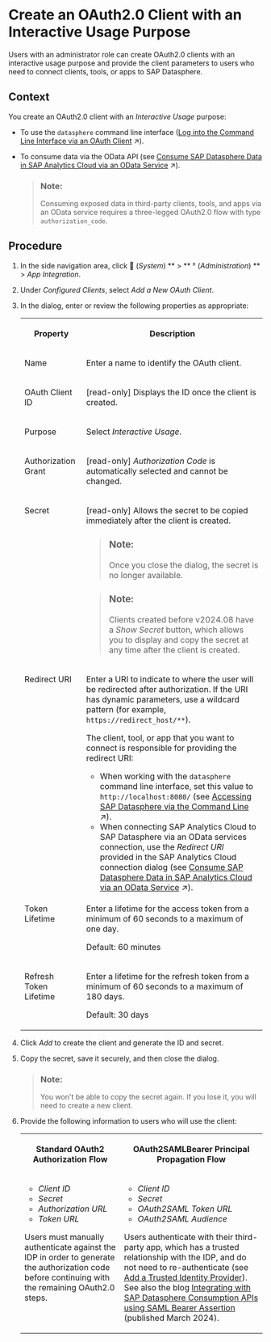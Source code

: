 <!-- loiodb71f7e867ca46889dc1ae33b1f75f19 -->

<link rel="stylesheet" type="text/css" href="../css/sap-icons.css"/>

# Create an OAuth2.0 Client with an Interactive Usage Purpose

Users with an administrator role can create OAuth2.0 clients with an interactive usage purpose and provide the client parameters to users who need to connect clients, tools, or apps to SAP Datasphere.



## Context

You create an OAuth2.0 client with an *Interactive Usage* purpose:

-   To use the `datasphere` command line interface \([Log into the Command Line Interface via an OAuth Client](https://help.sap.com/viewer/9b8363ae47c347de9a027c0e5567a37a/DEV_CURRENT/en-US/eb7228a171a842fa84e48c899d48c970.html "If an administrator has created an OAuth client (with Purpose set to Interactive Usage) for datasphere command line interface users to log into, there are several methods for accessing it.") :arrow_upper_right:\).
-   To consume data via the OData API \(see [Consume SAP Datasphere Data in SAP Analytics Cloud via an OData Service](https://help.sap.com/viewer/43509d67b8b84e66a30851e832f66911/cloud/en-US/9de2c660fd3b4db2b89ad25e584e8857.html "You can create an import data connection in SAP Analytics Cloud to consume data from a view exposed via the SAP Datasphere OData API and consume it in an SAP Analytics Cloud model.") :arrow_upper_right:\).

    > ### Note:  
    > Consuming exposed data in third-party clients, tools, and apps via an OData service requires a three-legged OAuth2.0 flow with type `authorization_code`.




## Procedure

1.  In the side navigation area, click <span class="FPA-icons-V3"></span> \(*System*\) ** \> ** <span class="Belize-icons"></span> \(*Administration*\) ** \> *App Integration*.

2.  Under *Configured Clients*, select *Add a New OAuth Client*.

3.  In the dialog, enter or review the following properties as appropriate:


    <table>
    <tr>
    <th valign="top">

    Property
    
    </th>
    <th valign="top">

    Description
    
    </th>
    </tr>
    <tr>
    <td valign="top">
    
    Name
    
    </td>
    <td valign="top">
    
    Enter a name to identify the OAuth client.
    
    </td>
    </tr>
    <tr>
    <td valign="top">
    
    OAuth Client ID
    
    </td>
    <td valign="top">
    
    \[read-only\] Displays the ID once the client is created.
    
    </td>
    </tr>
    <tr>
    <td valign="top">
    
    Purpose
    
    </td>
    <td valign="top">
    
    Select *Interactive Usage*.
    
    </td>
    </tr>
    <tr>
    <td valign="top">
    
    Authorization Grant
    
    </td>
    <td valign="top">
    
    \[read-only\] *Authorization Code* is automatically selected and cannot be changed.
    
    </td>
    </tr>
    <tr>
    <td valign="top">
    
    Secret
    
    </td>
    <td valign="top">
    
    \[read-only\] Allows the secret to be copied immediately after the client is created.

    > ### Note:  
    > Once you close the dialog, the secret is no longer available.

    > ### Note:  
    > Clients created before v2024.08 have a *Show Secret* button, which allows you to display and copy the secret at any time after the client is created.


    
    </td>
    </tr>
    <tr>
    <td valign="top">
    
    Redirect URI
    
    </td>
    <td valign="top">
    
    Enter a URI to indicate to where the user will be redirected after authorization. If the URI has dynamic parameters, use a wildcard pattern \(for example, `https://redirect_host/**`\).

    The client, tool, or app that you want to connect is responsible for providing the redirect URI:

    -   When working with the `datasphere` command line interface, set this value to `http://localhost:8080/` \(see [Accessing SAP Datasphere via the Command Line](https://help.sap.com/viewer/9b8363ae47c347de9a027c0e5567a37a/DEV_CURRENT/en-US/3f9a42ccde6b4b6aba121e2aab79c36d.html "Many of the features available to SAP Datasphere users can also be accessed via the command line.") :arrow_upper_right:\).
    -   When connecting SAP Analytics Cloud to SAP Datasphere via an OData services connection, use the *Redirect URl* provided in the SAP Analytics Cloud connection dialog \(see [Consume SAP Datasphere Data in SAP Analytics Cloud via an OData Service](https://help.sap.com/viewer/43509d67b8b84e66a30851e832f66911/cloud/en-US/9de2c660fd3b4db2b89ad25e584e8857.html "You can create an import data connection in SAP Analytics Cloud to consume data from a view exposed via the SAP Datasphere OData API and consume it in an SAP Analytics Cloud model.") :arrow_upper_right:\).


    
    </td>
    </tr>
    <tr>
    <td valign="top">
    
    Token Lifetime
    
    </td>
    <td valign="top">
    
    Enter a lifetime for the access token from a minimum of 60 seconds to a maximum of one day.

    Default: 60 minutes
    
    </td>
    </tr>
    <tr>
    <td valign="top">
    
    Refresh Token Lifetime
    
    </td>
    <td valign="top">
    
    Enter a lifetime for the refresh token from a minimum of 60 seconds to a maximum of 180 days.

    Default: 30 days
    
    </td>
    </tr>
    </table>
    
4.  Click *Add* to create the client and generate the ID and secret.

5.  Copy the secret, save it securely, and then close the dialog.

    > ### Note:  
    > You won't be able to copy the secret again. If you lose it, you will need to create a new client.

6.  Provide the following information to users who will use the client:


    <table>
    <tr>
    <th valign="top">

    Standard OAuth2 Authorization Flow
    
    </th>
    <th valign="top">

    OAuth2SAMLBearer Principal Propagation Flow
    
    </th>
    </tr>
    <tr>
    <td valign="top">
    
    -   *Client ID*
    -   *Secret*
    -   *Authorization URL*
    -   *Token URL*

    Users must manually authenticate against the IDP in order to generate the authorization code before continuing with the remaining OAuth2.0 steps.
    
    </td>
    <td valign="top">
    
    -   *Client ID*
    -   *Secret*
    -   *OAuth2SAML Token URL*
    -   *OAuth2SAML Audience*

    Users authenticate with their third-party app, which has a trusted relationship with the IDP, and do not need to re-authenticate \(see [Add a Trusted Identity Provider](add-a-trusted-identity-provider-ea0688a.md)\). See also the blog [Integrating with SAP Datasphere Consumption APIs using SAML Bearer Assertion](https://community.sap.com/t5/technology-blogs-by-sap/integrating-with-sap-datasphere-consumption-apis-using-saml-bearer/ba-p/13647905) \(published March 2024\).
    
    </td>
    </tr>
    </table>
    

